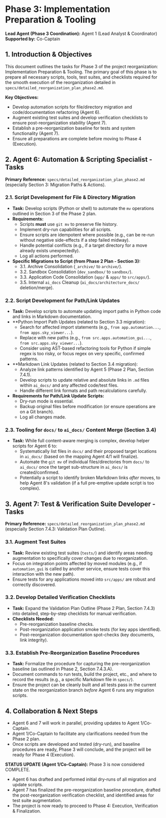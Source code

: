 # Phase 3: Implementation Preparation & Tooling

**Lead Agent (Phase 3 Coordination):** Agent 1 (Lead Analyst & Coordinator)
**Supported by:** Co-Captain

## 1. Introduction & Objectives

This document outlines the tasks for Phase 3 of the project reorganization: Implementation Preparation & Tooling. The primary goal of this phase is to prepare all necessary scripts, tools, test suites, and checklists required for the smooth execution of the reorganization detailed in `specs/detailed_reorganization_plan_phase2.md`.

**Key Objectives:**
*   Develop automation scripts for file/directory migration and code/documentation refactoring (Agent 6).
*   Augment existing test suites and develop verification checklists to ensure post-reorganization stability (Agent 7).
*   Establish a pre-reorganization baseline for tests and system functionality (Agent 7).
*   Ensure all preparations are complete before moving to Phase 4 (Execution).

## 2. Agent 6: Automation & Scripting Specialist - Tasks

**Primary Reference:** `specs/detailed_reorganization_plan_phase2.md` (especially Section 3: Migration Paths & Actions).

### 2.1. Script Development for File & Directory Migration
*   **Task:** Develop scripts (Python or shell) to automate the `mv` operations outlined in Section 3 of the Phase 2 plan.
*   **Requirements:**
    *   Scripts **must** use `git mv` to preserve file history.
    *   Implement dry-run capabilities for all scripts.
    *   Ensure scripts are idempotent where possible (e.g., can be re-run without negative side-effects if a step failed midway).
    *   Handle potential conflicts (e.g., if a target directory for a move already exists unexpectedly).
    *   Log all actions performed.
*   **Specific Migrations to Script (from Phase 2 Plan - Section 3):**
    *   3.1. Archive Consolidation (`_archive/` to `archive/`).
    *   3.2. Sandbox Consolidation (`dev_sandbox/` to `sandbox/`).
    *   3.3. Application Code Consolidation (`app/` & `apps/` to `src/apps/`).
    *   3.5. Internal `ai_docs` Cleanup (`ai_docs/architecture_docs/` deletion/merge).

### 2.2. Script Development for Path/Link Updates
*   **Task:** Develop scripts to automate updating import paths in Python code and links in Markdown documentation.
*   **Python Import Path Updates (related to Section 3.3 migration):
    *   Search for affected import statements (e.g., `from app.automation...`, `from apps.sky_viewer...`).
    *   Replace with new paths (e.g., `from src.apps.automation_gui...`, `from src.apps.sky_viewer...`).
    *   Consider using AST-based refactoring tools for Python if simple regex is too risky, or focus regex on very specific, confirmed patterns.
*   **Markdown Link Updates (related to Section 3.4 migration):
    *   Analyze link patterns identified by Agent 5 (Phase 2 Plan, Section 7.4.1).
    *   Develop scripts to update relative and absolute links in `.md` files within `ai_docs/` and any affected code/test files.
    *   Handle different link formats and path recalculations carefully.
*   **Requirements for Path/Link Update Scripts:**
    *   Dry-run mode is essential.
    *   Backup original files before modification (or ensure operations are on a Git branch).
    *   Log all changes made.

### 2.3. Tooling for `docs/` to `ai_docs/` Content Merge (Section 3.4)
*   **Task:** While full content-aware merging is complex, develop helper scripts for Agent 6 to:
    *   Systematically list files in `docs/` and their proposed target locations in `ai_docs/` (based on the mapping Agent 4/1 will finalize).
    *   Automate the `git mv` of individual files/directories from `docs/` to `ai_docs/` once the target sub-structure in `ai_docs/` is created/confirmed.
    *   Potentially a script to identify broken Markdown links *after* moves, to help Agent 8's validation (if a full pre-emptive update script is too complex).

## 3. Agent 7: Test & Verification Suite Developer - Tasks

**Primary Reference:** `specs/detailed_reorganization_plan_phase2.md` (especially Section 7.4.3: Validation Plan Outline).

### 3.1. Augment Test Suites
*   **Task:** Review existing test suites (`tests/`) and identify areas needing augmentation to specifically cover changes due to reorganization.
*   Focus on integration points affected by moved modules (e.g., if `automation_gui` is called by another service, ensure tests cover this interaction with the new path).
*   Ensure tests for any applications moved into `src/apps/` are robust and correctly discovered.

### 3.2. Develop Detailed Verification Checklists
*   **Task:** Expand the Validation Plan Outline (Phase 2 Plan, Section 7.4.3) into detailed, step-by-step checklists for manual verification.
*   **Checklists Needed:**
    *   Pre-reorganization baseline checks.
    *   Post-reorganization application smoke tests (for key apps identified).
    *   Post-reorganization documentation spot-checks (key documents, link integrity).

### 3.3. Establish Pre-Reorganization Baseline Procedures
*   **Task:** Formalize the procedure for capturing the pre-reorganization baseline (as outlined in Phase 2, Section 7.4.3.A).
*   Document commands to run tests, build the project, etc., and where to record the results (e.g., a specific Markdown file in `specs/`).
*   Ensure the project can be cleanly built and all tests pass in the current state on the reorganization branch *before* Agent 6 runs any migration scripts.

## 4. Collaboration & Next Steps

*   Agent 6 and 7 will work in parallel, providing updates to Agent 1/Co-Captain.
*   Agent 1/Co-Captain to facilitate any clarifications needed from the Phase 2 plan.
*   Once scripts are developed and tested (dry-run), and baseline procedures are ready, Phase 3 will conclude, and the project will be ready for Phase 4 (Execution).

**STATUS UPDATE (Agent 1/Co-Captain):** Phase 3 is now considered COMPLETE.
*   Agent 6 has drafted and performed initial dry-runs of all migration and update scripts.
*   Agent 7 has finalized the pre-reorganization baseline procedure, drafted the post-reorganization verification checklist, and identified areas for test suite augmentation.
*   The project is now ready to proceed to Phase 4: Execution, Verification & Finalization. 
